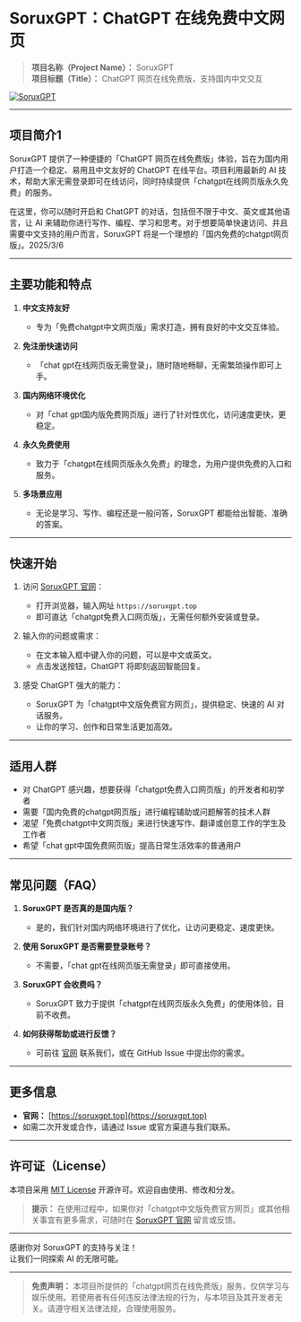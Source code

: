 # **SoruxGPT：ChatGPT 在线免费中文网页**

> **项目名称（Project Name）：** SoruxGPT  
> **项目标题（Title）：** ChatGPT 网页在线免费版，支持国内中文交互  

[![SoruxGPT](https://img.shields.io/badge/SoruxGPT-ChatGPT%20Online%20Free%20版-brightgreen.svg)](https://soruxgpt.top)

---

## **项目简介**1

SoruxGPT 提供了一种便捷的「ChatGPT 网页在线免费版」体验，旨在为国内用户打造一个稳定、易用且中文友好的 ChatGPT 在线平台。项目利用最新的 AI 技术，帮助大家无需登录即可在线访问，同时持续提供「chatgpt在线网页版永久免费」的服务。

在这里，你可以随时开启和 ChatGPT 的对话，包括但不限于中文、英文或其他语言，让 AI 来辅助你进行写作、编程、学习和思考。对于想要简单快速访问、并且需要中文支持的用户而言，SoruxGPT 将是一个理想的「国内免费的chatgpt网页版」。2025/3/6

---

## **主要功能和特点**

1. **中文支持友好**  
   - 专为「免费chatgpt中文网页版」需求打造，拥有良好的中文交互体验。  

2. **免注册快速访问**  
   - 「chat gpt在线网页版无需登录」，随时随地畅聊，无需繁琐操作即可上手。  

3. **国内网络环境优化**  
   - 对「chat gpt国内版免费网页版」进行了针对性优化，访问速度更快，更稳定。  

4. **永久免费使用**  
   - 致力于「chatgpt在线网页版永久免费」的理念，为用户提供免费的入口和服务。  

5. **多场景应用**  
   - 无论是学习、写作、编程还是一般问答，SoruxGPT 都能给出智能、准确的答案。  

---

## **快速开始**

1. 访问 [SoruxGPT 官网](https://soruxgpt.top)：  
   - 打开浏览器，输入网址 `https://soruxgpt.top`  
   - 即可直达「chatgpt免费入口网页版」，无需任何额外安装或登录。

2. 输入你的问题或需求：  
   - 在文本输入框中键入你的问题，可以是中文或英文。  
   - 点击发送按钮，ChatGPT 将即刻返回智能回复。

3. 感受 ChatGPT 强大的能力：  
   - SoruxGPT 为「chatgpt中文版免费官方网页」，提供稳定、快速的 AI 对话服务。  
   - 让你的学习、创作和日常生活更加高效。

---

## **适用人群**

- 对 ChatGPT 感兴趣，想要获得「chatgpt免费入口网页版」的开发者和初学者  
- 需要「国内免费的chatgpt网页版」进行编程辅助或问题解答的技术人群  
- 渴望「免费chatgpt中文网页版」来进行快速写作、翻译或创意工作的学生及工作者  
- 希望「chat gpt中国免费网页版」提高日常生活效率的普通用户  

---

## **常见问题（FAQ）**

1. **SoruxGPT 是否真的是国内版？**  
   - 是的，我们针对国内网络环境进行了优化，让访问更稳定、速度更快。  

2. **使用 SoruxGPT 是否需要登录账号？**  
   - 不需要，「chat gpt在线网页版无需登录」即可直接使用。  

3. **SoruxGPT 会收费吗？**  
   - SoruxGPT 致力于提供「chatgpt在线网页版永久免费」的使用体验，目前不收费。  

4. **如何获得帮助或进行反馈？**  
   - 可前往 [官网](https://soruxgpt.top) 联系我们，或在 GitHub Issue 中提出你的需求。

---

## **更多信息**

- **官网：** [https://soruxgpt.top](https://soruxgpt.top)  
- 如需二次开发或合作，请通过 Issue 或官方渠道与我们联系。

---

## **许可证（License）**

本项目采用 [MIT License](LICENSE) 开源许可。欢迎自由使用、修改和分发。

> **提示：** 在使用过程中，如果你对「chatgpt中文版免费官方网页」或其他相关事宜有更多需求，可随时在 [SoruxGPT 官网](https://soruxgpt.top) 留言或反馈。

---

感谢你对 SoruxGPT 的支持与关注！  
让我们一同探索 AI 的无限可能。  

---  

> **免责声明：** 本项目所提供的「chatgpt网页在线免费版」服务，仅供学习与娱乐使用。若使用者有任何违反法律法规的行为，与本项目及其开发者无关。请遵守相关法律法规，合理使用服务。  
